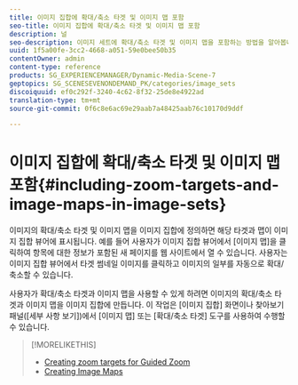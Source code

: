 ```yaml
---
title: 이미지 집합에 확대/축소 타겟 및 이미지 맵 포함
seo-title: 이미지 집합에 확대/축소 타겟 및 이미지 맵 포함
description: 널
seo-description: 이미지 세트에 확대/축소 타겟 및 이미지 맵을 포함하는 방법을 알아봅니다.
uuid: 1f5a00fe-3cc2-4668-a051-59e0bee50b35
contentOwner: admin
content-type: reference
products: SG_EXPERIENCEMANAGER/Dynamic-Media-Scene-7
geptopics: SG_SCENESEVENONDEMAND_PK/categories/image_sets
discoiquuid: ef0c292f-3240-4c62-8f32-25de8e4922ad
translation-type: tm+mt
source-git-commit: 0f6c8e6ac69e29aab7a48425aab76c10170d9ddf

---
```



# 이미지 집합에 확대/축소 타겟 및 이미지 맵 포함{#including-zoom-targets-and-image-maps-in-image-sets}

이미지의 확대/축소 타겟 및 이미지 맵을 이미지 집합에 정의하면 해당 타겟과 맵이 이미지 집합 뷰어에 표시됩니다. 예를 들어 사용자가 이미지 집합 뷰어에서 [이미지 맵]을 클릭하여 항목에 대한 정보가 포함된 새 페이지를 웹 사이트에서 열 수 있습니다. 사용자는 이미지 집합 뷰어에서 타겟 썸네일 이미지를 클릭하고 이미지의 일부를 자동으로 확대/축소할 수 있습니다.

사용자가 확대/축소 타겟과 이미지 맵을 사용할 수 있게 하려면 이미지의 확대/축소 타겟과 이미지 맵을 이미지 집합에 만듭니다. 이 작업은 [이미지 집합] 화면이나 찾아보기 패널([세부 사항 보기])에서 [이미지 맵] 또는 [확대/축소 타겟] 도구를 사용하여 수행할 수 있습니다.

>[!MORELIKETHIS]
>
>* [Creating zoom targets for Guided Zoom](creating-zoom-targets-guided-zoom.md#creating_zoom_targets_for_guided_zoom)
>* [Creating Image Maps](creating-image-maps.md#creating_image_maps)

